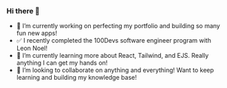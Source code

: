 ### Hi there 👋

- 🔭 I’m currently working on perfecting my portfolio and building so many fun new apps!
- ✅ I recently completed the 100Devs software engineer program with Leon Noel!
- 🌱 I’m currently learning more about React, Tailwind, and EJS. Really anything I can get my hands on!
- 👯 I’m looking to collaborate on anything and everything! Want to keep learning and building my knowledge base!
